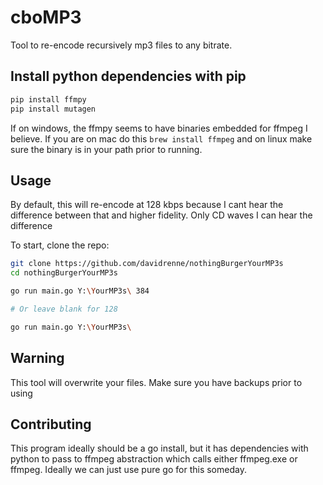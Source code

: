 # cboMP3

Tool to re-encode recursively mp3 files to any bitrate.

## Install python dependencies with pip

```bash
pip install ffmpy
pip install mutagen
```

If on windows, the ffmpy seems to have binaries embedded for ffmpeg I believe.  If you are on mac do this `brew install ffmpeg` and on linux make sure the binary is in your path prior to running.

## Usage

By default, this will re-encode at 128 kbps because I cant hear the difference between that and higher fidelity. Only CD waves I can hear the difference

To start, clone the repo:

```bash
git clone https://github.com/davidrenne/nothingBurgerYourMP3s
cd nothingBurgerYourMP3s

go run main.go Y:\YourMP3s\ 384

# Or leave blank for 128

go run main.go Y:\YourMP3s\
```

## Warning

This tool will overwrite your files. Make sure you have backups prior to using

## Contributing

This program ideally should be a go install, but it has dependencies with python to pass to ffmpeg abstraction which calls either ffmpeg.exe or ffmpeg.  Ideally we can just use pure go for this someday.
